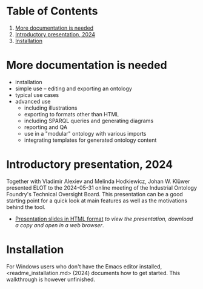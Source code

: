 
# Table of Contents

1.  [More documentation is needed](#org26d6267)
2.  [Introductory presentation, 2024](#org892eef8)
3.  [Installation](#org261f01d)



<a id="org26d6267"></a>

# More documentation is needed

-   installation
-   simple use &#x2013; editing and exporting an ontology
-   typical use cases
-   advanced use
    -   including illustrations
    -   exporting to formats other than HTML
    -   including SPARQL queries and generating diagrams
    -   reporting and QA
    -   use in a "modular" ontology with various imports
    -   integrating templates for generated ontology content


<a id="org892eef8"></a>

# Introductory presentation, 2024

Together with Vladimir Alexiev and Melinda Hodkiewicz, Johan W. Klüwer presented ELOT to the 2024-05-31 online meeting of the Industrial Ontology Foundry's Technical Oversight Board.
This presentation can be a good starting point for a quick look at main features as well as the motivations behind the tool.

-   [Presentation slides in HTML format](20240525T181908--elot-presented-to-iof-tob__elot_emacs_iof.html) *to view the presentation, download a copy and open in a web browser*.


<a id="org261f01d"></a>

# Installation

For Windows users who don't have the Emacs editor installed, <readme_installation.md> (2024) documents how to get started. This walkthrough is however unfinished.

